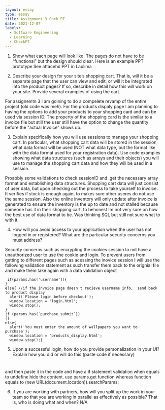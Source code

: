 ```yaml
---
layout: essay
type: essay
title: Assignment 3 Chck PT
date: 2021-12-07
labels:
  - Software Engineering
  - Learning
  - CheckPT
---
```

1.	Show what each page will look like. The pages do not have to be “functional” but the design should clear. Here is an example PPT prototype
    See attacehd PPT in Laulima 
    
2.	Describe your design for your site’s shopping cart. That is, will it be a separate page that the user can view and edit, or will it be integrated into the product pages? If so, describe in detail how this will work on your site. Provide several examples of using the cart.
  
  For assignemtn 3 I am goining to do a compelete revamp of the entire project (old code was meh). For the products dispaly page I am planning to having the options to add your products to your shopping card and can be used via session ID. The property of the shopping card is the similar to a invoice file but still the user still have the option to change the quantity before the "actual Invoice" shows up. 
    
    
3.	Explain specifically how you will use sessions to manage your shopping cart. In particular, what shopping cart data will be stored in the session, what data format will be used (NOT what data type, but the format like with the data format used for your registration data). Use code examples showing what data structures (such as arrays and their objects) you will use to manage the shopping cart data and how they will be used in a session.
  
  Proabbly some validations to check sessionID and .get the necessary array format and establishing data structures. Shopping cart data will just consist of user data, but upon checking out the process to take yourself to invoice. It verifies if stock is enough again, to makes sure other useres do not use the same session. Also the online inventory will only update after invoice is generated to ensure the inventory is the up to date and not stalled because someone has it in their shopping cart. to behonest Im not very sure on how the best use of data format to be. Was thinking SQL but still not sure what to with it. 


4.	How will you avoid access to your application when the user has not logged in or registered? What are the particular security concerns you must address?
 
 Security concerns such as encrypting the cookies session to not have a unauthorized user to use the cookie and login.  To prevent users from getting to different pages 
 such as acessing the inovice session I will use the following validation statement as such transfer them back to the orignial file and make them take again with a data validation object
     
     if(params.has('username')){
    }
    else{ //if the invoice page doesn't recieve username info,  send back to product display
      alert('Please login before checkout');
      window.location = 'login.html';
      window.stop();
    }
    if (params.has(`purchase_submit`)) 
    {} 
    else{
      alert('You must enter the amount of wallpapers you want to purchase');
      window.location = 'products_display.html';
      window.stop();}
    
    
5.	Upon a successful login, how do you provide personalization in your UI? Explain how you did or will do this (paste code if necessary)
     
   <h1> <script>document.write(`Thank you for your purchase ${params.get('username')}!!!`);</script> </h1> 
   
   and then paste it in the code and have a if statement validation when equals to undefine hide the content. 
    use params.get function 
    whereas function equals to (new URL(document.location)).searchParams;
    
    
6.	If you are working with partners, how will you split up the work in your team so that you are working in parallel as effectively as possible? That is, who is doing what and when?
N/A
